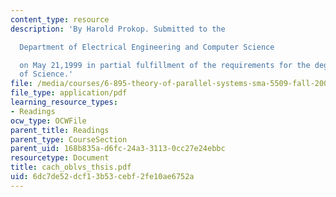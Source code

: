 ```yaml
---
content_type: resource
description: 'By Harold Prokop. Submitted to the

  Department of Electrical Engineering and Computer Science

  on May 21,1999 in partial fulfillment of the requirements for the degree of Master
  of Science.'
file: /media/courses/6-895-theory-of-parallel-systems-sma-5509-fall-2003/6dc7de52dcf13b53cebf2fe10ae6752a_cach_oblvs_thsis.pdf
file_type: application/pdf
learning_resource_types:
- Readings
ocw_type: OCWFile
parent_title: Readings
parent_type: CourseSection
parent_uid: 168b835a-d6fc-24a3-3113-0cc27e24ebbc
resourcetype: Document
title: cach_oblvs_thsis.pdf
uid: 6dc7de52-dcf1-3b53-cebf-2fe10ae6752a
---
```

